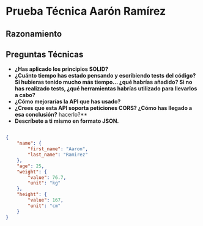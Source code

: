 # Prueba Técnica Aarón Ramírez

## Razonamiento




## Preguntas Técnicas
- **¿Has aplicado los principios SOLID?**
- **¿Cuánto tiempo has estado pensando y escribiendo tests del código? 
    Si hubieras tenido mucho más tiempo... ¿qué habrías añadido? 
    Si no has realizado tests, ¿qué herramientas habrías utilizado para llevarlos a cabo?**
- **¿Cómo mejorarías la API que has usado?**
- **¿Crees que esta API soporta peticiones CORS? ¿Cómo has llegado a esa conclusión?** hacerlo?**
- **Descríbete a ti mismo en formato JSON.**

```json

{
    "name": {
        "first_name": "Aaron",
        "last_name": "Ramirez"
    },
    "age": 25,
    "weight": {
        "value": 76.7,
        "unit": "kg"
    },
    "height": {
        "value": 167,
        "unit": "cm"
    }
}

```

